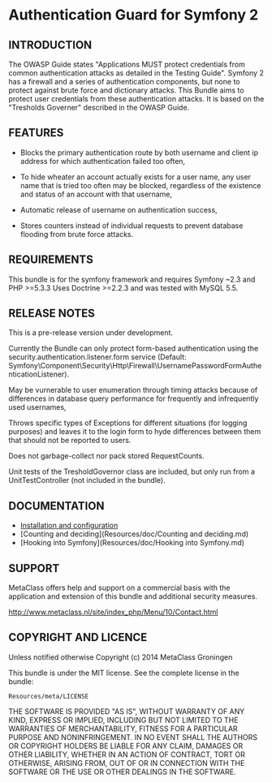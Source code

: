 Authentication Guard for Symfony 2
==================================
 
INTRODUCTION
------------
The OWASP Guide states "Applications MUST protect credentials from common authentication attacks as detailed 
in the Testing Guide". Symfony 2 has a firewall and a series of authentication components, but none to 
protect against brute force and dictionary attacks. This Bundle aims to protect user credentials from 
these authentication attacks. It is based on the "Tresholds Governer" described in the OWASP Guide.

FEATURES
--------

- Blocks the primary authentication route by both username and client ip address for which authentication failed  too often,
 
- To hide wheater an account actually exists for a user name, any user name that is tried too often may be blocked, regardless of the existence and 
status of an account with that username,

- Automatic release of username on authentication success,

- Stores counters instead of individual requests to prevent database flooding from brute force attacks.

REQUIREMENTS
------------
This bundle is for the symfony framework and requires Symfony ~2.3 and PHP >=5.3.3
Uses Doctrine >=2.2.3 and was tested with MySQL 5.5.

RELEASE NOTES
-------------

This is a pre-release version under development. 

Currently the Bundle can only protect form-based authentication using the security.authentication.listener.form service 
(Default: Symfony\Component\Security\Http\Firewall\UsernamePasswordFormAuthenticationListener).

May be vurnerable to user enumeration through timing attacks because of differences in database query performance 
for frequently and infrequently used usernames,

Throws specific types of Exceptions for different situations (for logging purposes) and leaves it to the 
login form to hyde differences between them that should not be reported to users.

Does not garbage-collect nor pack stored RequestCounts. 

Unit tests of the TresholdGovernor class are included, but only run from a UnitTestController (not included in the bundle).

DOCUMENTATION
-------------
- [Installation and configuration](Resources/doc/Installation.md)
- [Counting and deciding](Resources/doc/Counting and deciding.md)
- [Hooking into Symfony](Resources/doc/Hooking into Symfony.md)
	
SUPPORT
-------

MetaClass offers help and support on a commercial basis with 
the application and extension of this bundle and additional 
security measures.

http://www.metaclass.nl/site/index_php/Menu/10/Contact.html


COPYRIGHT AND LICENCE
---------------------

Unless notified otherwise Copyright (c) 2014 MetaClass Groningen 

This bundle is under the MIT license. See the complete license in the bundle:

	Resources/meta/LICENSE

THE SOFTWARE IS PROVIDED "AS IS", WITHOUT WARRANTY OF ANY KIND, EXPRESS OR
IMPLIED, INCLUDING BUT NOT LIMITED TO THE WARRANTIES OF MERCHANTABILITY,
FITNESS FOR A PARTICULAR PURPOSE AND NONINFRINGEMENT. IN NO EVENT SHALL THE
AUTHORS OR COPYRIGHT HOLDERS BE LIABLE FOR ANY CLAIM, DAMAGES OR OTHER
LIABILITY, WHETHER IN AN ACTION OF CONTRACT, TORT OR OTHERWISE, ARISING FROM,
OUT OF OR IN CONNECTION WITH THE SOFTWARE OR THE USE OR OTHER DEALINGS IN
THE SOFTWARE.